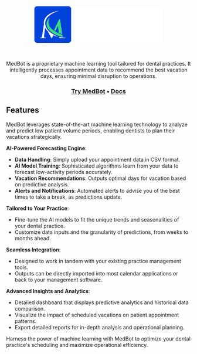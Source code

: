 <br />
<p align="center">
    <img src="./.github/images/logo-dark.png" width="350px">
  </a>
</p>
<br />

<p align="center">
MedBot is a proprietary machine learning tool tailored for dental practices. It intelligently processes appointment data to recommend the best vacation days, ensuring minimal disruption to operations.
</p>

<h3 align="center">
  <b><a href="#">Try MedBot</a></b>
  •
  <b><a href="#">Docs</a></b>

## Features

MedBot leverages state-of-the-art machine learning technology to analyze and predict low patient volume periods, enabling dentists to plan their vacations strategically.

**AI-Powered Forecasting Engine**:

- **Data Handling**: Simply upload your appointment data in CSV format.
- **AI Model Training**: Sophisticated algorithms learn from your data to forecast low-activity periods accurately.
- **Vacation Recommendations**: Outputs optimal days for vacation based on predictive analysis.
- **Alerts and Notifications**: Automated alerts to advise you of the best times to take a break, as predictions update.

**Tailored to Your Practice**:

- Fine-tune the AI models to fit the unique trends and seasonalities of your dental practice.
- Customize data inputs and the granularity of predictions, from weeks to months ahead.

**Seamless Integration**:

- Designed to work in tandem with your existing practice management tools.
- Outputs can be directly imported into most calendar applications or back to your management software.

**Advanced Insights and Analytics**:

- Detailed dashboard that displays predictive analytics and historical data comparison.
- Visualize the impact of scheduled vacations on patient appointment patterns.
- Export detailed reports for in-depth analysis and operational planning.

Harness the power of machine learning with MedBot to optimize your dental practice's scheduling and maximize operational efficiency.
